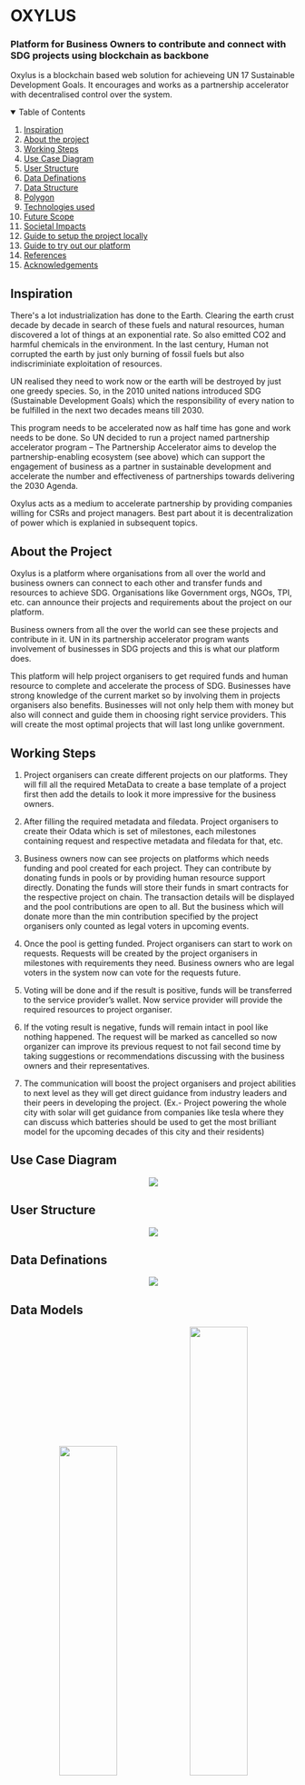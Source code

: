 <h1> OXYLUS </h1>
<h3>Platform for Business Owners to contribute and connect with SDG projects using blockchain as backbone</h3>

<p> Oxylus is a blockchain based web solution for achieveing UN 17 Sustainable Development Goals. It encourages and works as a partnership accelerator with decentralised control over the system. </p>

<details open="open">
  <summary>Table of Contents</summary>
  <ol>
    <li><a href="#inspiration">Inspiration</a></li>
    <li><a href="#about-the-project">About the project</a></li>
    <li><a href="#working-steps">Working Steps</a></li>
    <li><a href="#use-case-diagram">Use Case Diagram</a></li>
    <li><a href="#user-structure">User Structure</a></li>
    <li><a href="#data-definations">Data Definations</a></li>
    <li><a href="#data-Structure">Data Structure</a></li>
    <li><a href="#polygon">Polygon</a></li>
    <li><a href="#technologies-used">Technologies used</a></li>
    <li><a href="#future-scope">Future Scope</a></li>
    <li><a href="#societal-impacts">Societal Impacts</a></li>
    <li><a href="#guide-to-setup-the-project-locally">Guide to setup the project locally</a></li>
    <li><a href="#guide-to-try-out-our-platform">Guide to try out our platform</a></li>
    <li><a href="#references">References</a></li>
    <li><a href="#acknowledgements">Acknowledgements</a></li>
  </ol>
</details>

## Inspiration

There's a lot industrialization has done to the Earth. Clearing the earth crust decade by decade in search of these fuels and natural resources, human discovered a lot of things at an exponential rate. So also emitted CO2 and harmful chemicals in the environment.
In the last century, Human not corrupted the earth by just only burning of fossil fuels but also indiscriminiate exploitation of resources.

UN realised they need to work now or the earth will be destroyed by just one greedy species. So, in the 2010 united nations introduced SDG (Sustainable Development Goals) which the responsibility of every nation to be fulfilled in the next two decades means till 2030.

This program needs to be accelerated now as half time has gone and work needs to be done. So UN decided to run a project named partnership accelerator program – The Partnership Accelerator aims to develop the partnership-enabling ecosystem (see above) which can support the engagement of business as a partner in sustainable development and accelerate the number and effectiveness of partnerships towards delivering the 2030 Agenda.

Oxylus acts as a medium to accelerate partnership by providing companies willing for CSRs and project managers. Best part about it is decentralization of power which is explanied in subsequent topics.

## About the Project

Oxylus is a platform where organisations from all over the world and business owners can connect to each other and transfer funds and resources to achieve SDG. Organisations like Government orgs, NGOs, TPI, etc. can announce their projects and requirements about the project on our platform.

Business owners from all the over the world can see these projects and contribute in it. UN in its partnership accelerator program wants involvement of businesses in SDG projects and this is what our platform does.

This platform will help project organisers to get required funds and human resource to complete and accelerate the process of SDG. Businesses have strong knowledge of the current market so by involving them in projects organisers also benefits. Businesses will not only help them with money but also will connect and guide them in choosing right service providers. This will create the most optimal projects that will last long unlike government.

## Working Steps

1.  Project organisers can create different projects on our platforms. They will fill all the required MetaData to create a base template of a project first then add the details to look it more impressive for the business owners.

2.  After filling the required metadata and filedata. Project organisers to create their Odata which is set of milestones, each milestones containing request and respective metadata and filedata for that, etc.

3.  Business owners now can see projects on platforms which needs funding and pool created for each project. They can contribute by donating funds in pools or by providing human resource support directly. Donating the funds will store their funds in smart contracts for the respective project on chain. The transaction details will be displayed and the pool contributions are open to all. But the business which will donate more than the min contribution specified by the project organisers only counted as legal voters in upcoming events.

4.  Once the pool is getting funded. Project organisers can start to work on requests. Requests will be created by the project organisers in milestones with requirements they need. Business owners who are legal voters in the system now can vote for the requests future.

5.  Voting will be done and if the result is positive, funds will be transferred to the service provider’s wallet. Now service provider will provide the required resources to project organiser.

6.  If the voting result is negative, funds will remain intact in pool like nothing happened. The request will be marked as cancelled so now organizer can improve its previous request to not fail second time by taking suggestions or recommendations discussing with the business owners and their representatives.

7.  The communication will boost the project organisers and project abilities to next level as they will get direct guidance from industry leaders and their peers in developing the project. (Ex.- Project powering the whole city with solar will get guidance from companies like tesla where they can discuss which batteries should be used to get the most brilliant model for the upcoming decades of this city and their residents)

## Use Case Diagram

<p align="center">
  <img src="./src/Assets/readme/Blockchain Structure.png">
</p>

## User Structure

<p align="center">
  <img src="./src/Assets/readme/User Structure.png">
</p>

## Data Definations

<p align="center">
  <img src="./src/Assets/readme/Data Definations.png">
</p>

## Data Models

<p align="center" float="left">
 <img src="./src/Assets/readme/IPFS Project Data Model.png" width="45%" height="580px">
  <img src="./src/Assets/readme/IPFS Milestone and Request Data Model.png" width="45%" >
</p>

## Polygon

<p align="center">
  <img src="./src/Assets/readme/Polygon.png">
</p>

## Technologies Used

<p align="center">
  <img src="./src/Assets/readme/Techstack.png">
</p>

## Future Scope

1.  In future, an option for the project to create their own green crypto token, and send some percentage to the investors in the proportion of amount funded by the investors as a reward and thanksgiving for the successfully completion of the project can be added.

2.  Fundpools can be developed with some interest generating mechanism so the fund in pools will generate some interest over time.

## Guide to setup project locally

### Prerequisites

You need to have latest version of node and npm installed in your local machine.

-   npm
    ```sh
    npm install npm@latest -g
    ```

### Installation

1. Clone the repo
    ```sh
    git clone https://github.com/Nexus-Bot/BizFundWeb/tree/master
    ```
2. Install NPM packages
    ```sh
    npm install
    ```
3. Run the Local Server
    ```sh
    npm run start
    ```

## Guide to try out our app

To actually try out our platform, there are certain requirements to set up, which include :

-   Install Metamask wallet in your browser.
-   Use a standard Tezos faucet to get Testnet ꜩ (required to pay gas, which is required to register an email) [NOTE that this is only a one time spend for a given email]
    -   Network : Flourence Testnet
    -   RPC : https://florencenet.smartpy.io/
    -   Lambda View : KT1BbTmNHmJp2NnQyw5qsAExEYmYuUpR2HdX
-   Enjoy!

## Societal Impacts

1.  Platform will accelerate the number and effectiveness of partnerships towards delivering the 2030 SDG Agenda.

2.  Empowering green crypto currencies will result in healthy environment, thriving society and prosperous economy.

3.  Businesses will help UN to achieve SDG by creating a supply chain between project orgs and service providers.

4.  People will believe in SDG projects as blockchain ensures it will be scam free. Transparency of transactions will increase peoples trust.

## References

1.  [TPI - The Partnership Guide Book](https://thepartneringinitiative.org/publications/toolbook-series/the-sdg-partnerships-guidebook/)
2.  [Solidity](https://docs.soliditylang.org/en/v0.8.7/)
3.  [Ethereum](https://ethereum.org/en/developers/)
4.  [Web3](https://web3js.readthedocs.io/en/v1.5.2/)
5.  [Polygon](https://polygon.technology/)
6.  [ReactJs](https://reactjs.org/)
7.  [Node.js](https://nodejs.org/en/)
8.  [Express.js](https://expressjs.com/)
9.  [MongoDB](https://www.mongodb.com/)
10. [Material-UI](https://mui.com/)

## Acknowledgements

1.  [United Nations](https://www.un.org/en/)
2.  [United Nations - Decade of Action](https://www.un.org/sustainabledevelopment/decade-of-action/)

